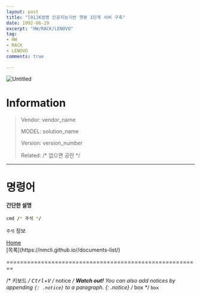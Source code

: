```yaml
---
layout: post
title: "[01]K생명 인공지능기반 챗봇 1단계 서버 구축"
date: 1992-06-29
excerpt: "HW/RACK/LENOVO"
tag:
- HW
- RACK
- LENOVO
comments: true

---
```


![Untitled](/assets/img/logos/vendor_logo.png)
# Information
> Vendor: vendor_name
>
> MODEL: solution_name
>
> Version: version_number
>
> Related: /* 없으면 공란 */

---

# 명령어
#### 간단한 설명
```bash
cmd /* 주석 */
```
`주석` 정보
<div markdown="0"><a href="#" class="btn">Home</a></div>
[목록](https://nmcli.github.io//documents-list/)

========================================================

/* 키보드 */
<kbd>Ctrl</kbd>+<kbd>V</kbd>
/* notice */
**Watch out!** You can also add notices by appending `{: .notice}` to a paragraph.
{: .notice}
/* box */
`box`
